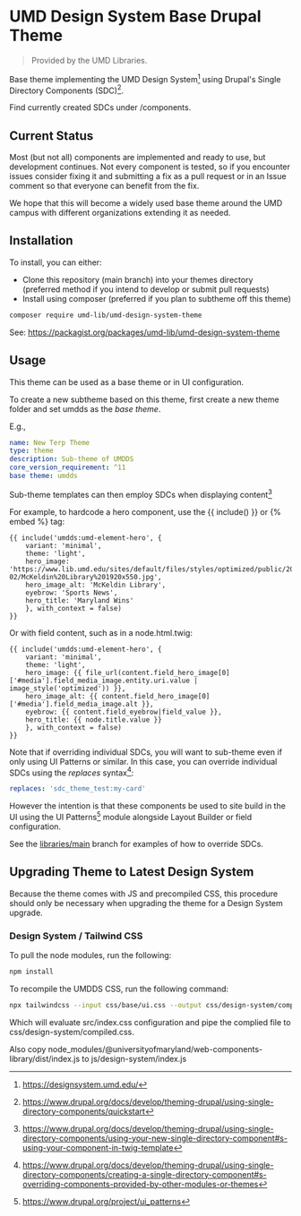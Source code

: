 # UMD Design System Base Drupal Theme

> Provided by the UMD Libraries.

Base theme implementing the UMD Design System[^1] using Drupal's
Single Directory Components (SDC)[^2].

Find currently created SDCs under /components.

[^1]: <https://designsystem.umd.edu/>
[^2]: <https://www.drupal.org/docs/develop/theming-drupal/using-single-directory-components/quickstart>

## Current Status

Most (but not all) components are implemented and ready to use, but development
continues. Not every component is tested, so if you encounter issues
consider fixing it and submitting a fix as a pull request or in an Issue comment
so that everyone can benefit from the fix.

We hope that this will become a widely used base theme around the UMD campus
with different organizations extending it as needed.

## Installation

To install, you can either:

* Clone this repository (main branch) into your themes directory (preferred method if you intend to develop or submit pull requests)
* Install using composer (preferred if you plan to subtheme off this theme)

```bash
composer require umd-lib/umd-design-system-theme
```

See: https://packagist.org/packages/umd-lib/umd-design-system-theme

## Usage

This theme can be used as a base theme or in UI configuration.

To create a new subtheme based on this theme, first create a new theme folder
and set umdds as the *base theme*.

E.g.,

```YAML
name: New Terp Theme
type: theme
description: Sub-theme of UMDDS
core_version_requirement: ^11
base theme: umdds
```

Sub-theme templates can then employ SDCs when displaying content[^3]

For example, to hardcode a hero component, use the {{ include() }} or {% embed %} tag:

```twig
{{ include('umdds:umd-element-hero', {
    variant: 'minimal',
    theme: 'light',
    hero_image: 'https://www.lib.umd.edu/sites/default/files/styles/optimized/public/2022-02/McKeldin%20Library%201920x550.jpg',
    hero_image_alt: 'McKeldin Library',
    eyebrow: 'Sports News',
    hero_title: 'Maryland Wins'
    }, with_context = false)
}}
```

Or with field content, such as in a node.html.twig:

```twig
{{ include('umdds:umd-element-hero', {
    variant: 'minimal',
    theme: 'light',
    hero_image: {{ file_url(content.field_hero_image[0]['#media'].field_media_image.entity.uri.value | image_style('optimized')) }},
    hero_image_alt: {{ content.field_hero_image[0]['#media'].field_media_image.alt }},
    eyebrow: {{ content.field_eyebrow|field_value }},
    hero_title: {{ node.title.value }}
    }, with_context = false)
}}
```

Note that if overriding individual SDCs, you will want to sub-theme even if only
using UI Patterns or similar. In this case, you can override individual SDCs
using the _replaces_ syntax[^5]:

```YAML
replaces: 'sdc_theme_test:my-card'
```

However the intention is that these components be used to site build in the UI
using the UI Patterns[^4] module alongside Layout Builder or field configuration.

See the [libraries/main](https://github.com/umd-lib/umd-design-system-theme/tree/libraries/main)
branch for examples of how to override SDCs.

## Upgrading Theme to Latest Design System

Because the theme comes with JS and precompiled CSS, this procedure should only be
necessary when upgrading the theme for a Design System upgrade.

### Design System / Tailwind CSS

To pull the node modules, run the following:

```bash
npm install
```

To recompile the UMDDS CSS, run the following command:

```bash
npx tailwindcss --input css/base/ui.css --output css/design-system/compiled.css
```

Which will evaluate src/index.css configuration and pipe the complied file
to css/design-system/compiled.css.

Also copy node_modules/@universityofmaryland/web-components-library/dist/index.js
to js/design-system/index.js

[^3]: <https://www.drupal.org/docs/develop/theming-drupal/using-single-directory-components/using-your-new-single-directory-component#s-using-your-component-in-twig-template>
[^4]: <https://www.drupal.org/project/ui_patterns>
[^5]: <https://www.drupal.org/docs/develop/theming-drupal/using-single-directory-components/creating-a-single-directory-component#s-overriding-components-provided-by-other-modules-or-themes>
